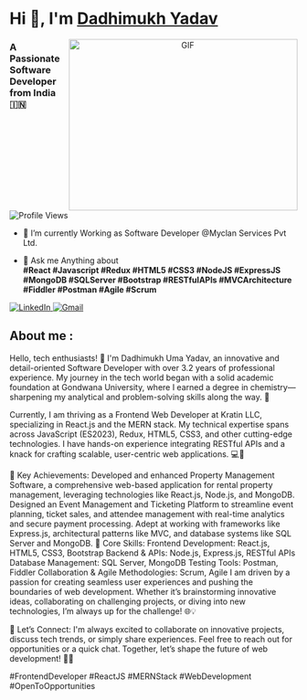 # Hi 👋, I'm <a href="https://github.com/Dadhimukh" target="blank">Dadhimukh Yadav</a>
<a target="_blank" align="center">
  <img align="right" top="500" height="300" width="400" alt="GIF" src="https://user-images.githubusercontent.com/74038190/229223263-cf2e4b07-2615-4f87-9c38-e37600f8381a.gif">
</a> 
<h3>A Passionate Software Developer from India &#127470;&#127475</h3>
<img src="https://komarev.com/ghpvc/?username=Dadhimukh&label=PROFILE%20VIEWS&color=red&style=flat" alt="Profile Views"/>




- 🌱 I’m currently Working as Software Developer @Myclan Services Pvt Ltd.

- 💬 Ask me Anything about  
  **#React #Javascript #Redux #HTML5 #CSS3 #NodeJS #ExpressJS #MongoDB #SQLServer #Bootstrap #RESTfulAPIs #MVCArchitecture #Fiddler #Postman #Agile #Scrum**




<a href="https://www.linkedin.com/in/dadhi1994/">
  <img src="https://img.shields.io/badge/LinkedIn-0077B5?style=for-the-badge&logo=linkedin&logoColor=white" alt="LinkedIn"/> 
 </a> 
<!--  <a href="https://leetcode.com/problemset/">
  <img src="https://img.shields.io/badge/Leetcode-orange?style=for-the-badge&logo=leetcode&logoColor=#B3B1B0" alt="LeetCode"/>
</a>
<a href="https://auth.geeksforgeeks.org/user/yadavdadh8tv"> -->
<!--   <img src="https://img.shields.io/badge/GreekForGreeks-green?style=for-the-badge&logo=geeksforgeeks&logoColor=#43A047" alt="GreekForGreeks"/>
</a>
 -->
<a href="https://www.dadhimukh.1994@gmail.com">
  <img src="https://img.shields.io/badge/Gmail-D14836?style=for-the-badge&logo=gmail&logoColor=white" alt="Gmail"/>
</a>
<!-- <a href="https://drive.google.com/file/d/14gi3xwPKnDihQARFZmQ5Ns9oNYZC3FX7/view?usp=sharing">
  <img src="https://img.shields.io/badge/RESUME-green?style=for-the-badge"/>
</a>
 -->


## **About me** :

Hello, tech enthusiasts! 👋
I'm Dadhimukh Uma Yadav, an innovative and detail-oriented Software Developer with over 3.2 years of professional experience. My journey in the tech world began with a solid academic foundation at Gondwana University, where I earned a degree in chemistry—sharpening my analytical and problem-solving skills along the way. 🌟

Currently, I am thriving as a Frontend Web Developer at Kratin LLC, specializing in React.js and the MERN stack. My technical expertise spans across JavaScript (ES2023), Redux, HTML5, CSS3, and other cutting-edge technologies. I have hands-on experience integrating RESTful APIs and a knack for crafting scalable, user-centric web applications. 💻🚀

🌟 Key Achievements:
Developed and enhanced Property Management Software, a comprehensive web-based application for rental property management, leveraging technologies like React.js, Node.js, and MongoDB.
Designed an Event Management and Ticketing Platform to streamline event planning, ticket sales, and attendee management with real-time analytics and secure payment processing.
Adept at working with frameworks like Express.js, architectural patterns like MVC, and database systems like SQL Server and MongoDB.
💼 Core Skills:
Frontend Development: React.js, HTML5, CSS3, Bootstrap
Backend & APIs: Node.js, Express.js, RESTful APIs
Database Management: SQL Server, MongoDB
Testing Tools: Postman, Fiddler
Collaboration & Agile Methodologies: Scrum, Agile
I am driven by a passion for creating seamless user experiences and pushing the boundaries of web development. Whether it’s brainstorming innovative ideas, collaborating on challenging projects, or diving into new technologies, I’m always up for the challenge! 🌐💡

🤝 Let’s Connect:
I'm always excited to collaborate on innovative projects, discuss tech trends, or simply share experiences. Feel free to reach out for opportunities or a quick chat. Together, let’s shape the future of web development! 🌟🚀

#FrontendDeveloper #ReactJS #MERNStack #WebDevelopment #OpenToOpportunities
